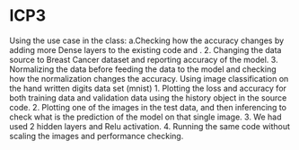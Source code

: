 # ICP3
Using the use case in the class: a.Checking how the accuracy changes by adding more Dense layers to the existing code and . 2. Changing the data source to Breast Cancer dataset and reporting accuracy of the model. 3. Normalizing the data before feeding the data to the model and checking how the normalization changes the accuracy. Using image classification on the hand written digits data set (mnist) 1. Plotting the loss and accuracy for both training data and validation data using the history object in the source code. 2. Plotting one of the images in the test data, and then inferencing to check what is the prediction of the model on that single image. 3. We had used 2 hidden layers and Relu activation. 4. Running the same code without scaling the images and performance checking.
